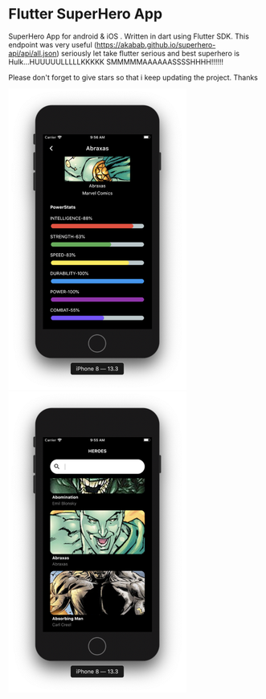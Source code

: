 # Flutter SuperHero App

SuperHero  App  for android & iOS . Written in dart using Flutter SDK.
This endpoint was very useful (https://akabab.github.io/superhero-api/api/all.json)
seriously let take flutter serious
and best superhero is Hulk...HUUUUULLLLLKKKKK SMMMMMAAAAAASSSSHHHH!!!!!!

Please don't forget to give stars so that i keep updating the project. Thanks

<img src="image1.png" height="600em" />
<img src="image2.png" height="600em" />

